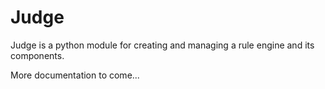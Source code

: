 # Judge
Judge is a python module for creating and managing a rule engine and its components.

More documentation to come...
